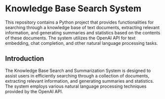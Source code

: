 # Knowledge Base Search System
This repository contains a Python project that provides functionalities for searching through a knowledge base of text documents, extracting relevant information, and generating summaries and statistics based on the contents of these documents. The system utilizes the OpenAI API for text embedding, chat completion, and other natural language processing tasks.

## Introduction
The Knowledge Base Search and Summarization System is designed to assist users in efficiently searching through a collection of documents, extracting relevant information, and generating summaries and statistics. The system employs various natural language processing techniques provided by the OpenAI API.



